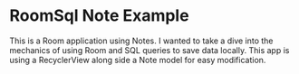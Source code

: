 # RoomSql Note Example
This is a Room application using Notes. I wanted to take a dive into the mechanics of using Room and SQL queries to save data locally. This app is using a RecyclerView along side a Note model for easy modification.
